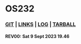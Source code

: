 # OS232

### [GIT](https://github.com/sorfeb/os232) | [LINKS](https://sorfeb.github.io/os232/LINKS/) | [LOG](https://github.com/sorfeb/os232/blob/master/TXT/mylog.txt) | [TARBALL](https://os.vlsm.org/Log/sorfeb.tar.bz2.txt)

#### REV00: Sat 9 Sept 2023 19.46 
